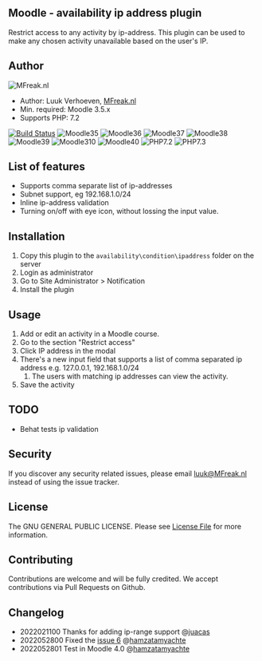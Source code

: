 ## Moodle - availability ip address plugin
Restrict access to any activity by ip-address. This plugin can be used to make any chosen activity unavailable based on the user's IP.


## Author
![MFreak.nl](http://MFreak.nl/logo_small.png)

* Author: Luuk Verhoeven, [MFreak.nl](https://MFreak.nl/)
* Min. required: Moodle 3.5.x
* Supports PHP: 7.2

[![Build Status](https://travis-ci.org/MFreakNL/moodle-availability_ipaddress.svg?branch=master)](https://travis-ci.org/MFreakNL/moodle-availability_ipaddress)
![Moodle35](https://img.shields.io/badge/moodle-3.5-brightgreen.svg)
![Moodle36](https://img.shields.io/badge/moodle-3.6-brightgreen.svg)
![Moodle37](https://img.shields.io/badge/moodle-3.7-brightgreen.svg)
![Moodle38](https://img.shields.io/badge/moodle-3.8-brightgreen.svg)
![Moodle39](https://img.shields.io/badge/moodle-3.9-brightgreen.svg)
![Moodle310](https://img.shields.io/badge/moodle-3.10-brightgreen.svg)
![Moodle40](https://img.shields.io/badge/moodle-4.00-brightgreen.svg)
![PHP7.2](https://img.shields.io/badge/PHP-7.2-brightgreen.svg)
![PHP7.3](https://img.shields.io/badge/PHP-7.3-brightgreen.svg)

## List of features
- Supports comma separate list of ip-addresses
- Subnet support, eg 192.168.1.0/24
- Inline ip-address validation
- Turning on/off with eye icon, without lossing the input value. 

## Installation
1.  Copy this plugin to the `availability\condition\ipaddress` folder on the server
2.  Login as administrator
3.  Go to Site Administrator > Notification
4.  Install the plugin


## Usage

1. Add or edit an activity in a Moodle course.
2. Go to the section "Restrict access"
3. Click IP address in the modal
4. There's a new input field that supports a list of comma separated ip address e.g. 127.0.0.1, 192.168.1.0/24
   1. The users with matching ip addresses can view the activity.
5. Save the activity

## TODO 
- Behat tests ip validation

## Security

If you discover any security related issues, please email [luuk@MFreak.nl](mailto:luuk@MFreak.nl) instead of using the issue tracker.

## License

The GNU GENERAL PUBLIC LICENSE. Please see [License File](LICENSE) for more information.

## Contributing

Contributions are welcome and will be fully credited. We accept contributions via Pull Requests on Github.

## Changelog

- 2022021100 Thanks for adding ip-range support @[juacas](https://github.com/juacas)
- 2022052800 Fixed the [issue 6](https://github.com/MFreakNL/moodle-availability_ipaddress/issues/6) @[hamzatamyachte](https://github.com/hamzatamyachte)
- 2022052801 Test in Moodle 4.0 @[hamzatamyachte](https://github.com/hamzatamyachte)

